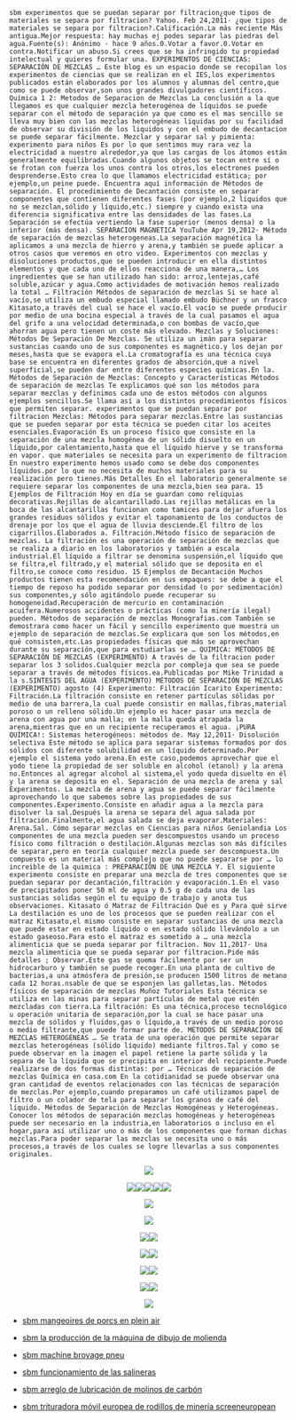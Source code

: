 
```
sbm experimentos que se puedan separar por filtracion¿que tipos de materiales se separa por filtracion? Yahoo. Feb 24,2011· ¿que tipos de materiales se separa por filtracion?.Calificación.La más reciente Más antigua.Mejor respuesta: hay muchas ej podes separar las piedras del agua.Fuente(s): Anónimo · hace 9 años.0.Votar a favor.0.Votar en contra.Notificar un abuso.Si crees que se ha infringido tu propiedad intelectual y quieres formular una. EXPERIMENTOS DE CIENCIAS: SEPARACIÓN DE MEZCLAS … Este blog es un espacio donde se recopilan los experimentos de ciencias que se realizan en el IES,los experimentos publicados están elaborados por los alumnos y alumnas del centro,que como se puede observar,son unos grandes divulgadores científicos. Química 1 2: Metodos de Separacion de Mezclas La conclusión a la que llegamos es que cualquier mezcla heterogénea de líquidos se puede separar con el método de separación ya que como es el mas sencillo se lleva muy bien con las mezclas heterogéneas liquidas por su facilidad de observar su división de los liquidos y con el embudo de decantacion se puede separar fácilmente. Mezclar y separar sal y pimienta: experimento para niños Es por lo que sentimos muy rara vez la electricidad a nuestro alrededor,ya que las cargas de los átomos están generalmente equilibradas.Cuando algunos objetos se tocan entre sí o se frotan con fuerza los unos contra los otros,los electrones pueden desprenderse.Esto crea lo que llamamos electricidad estática; por ejemplo,un peine puede. Encuentra aquí información de Métodos de separación. El procedimiento de Decantación consiste en separar componentes que contienen diferentes fases (por ejemplo,2 líquidos que no se mezclan,sólido y líquido,etc.) siempre y cuando exista una diferencia significativa entre las densidades de las fases.La Separación se efectúa vertiendo la fase superior (menos densa) o la inferior (más densa). SEPARACION MAGNETICA YouTube Apr 19,2012· Método de separación de mezclas heterogeneas.La separación magnética la aplicamos a una mezcla de hierro y arena,y también se puede aplicar a otros casos que veremos en otro video. Experimentos con mezclas y disoluciones productos,que se pueden introducir en ella distintos elementos y que cada uno de ellos reacciona de una manera,… Los ingredientes que se han utilizado han sido: arroz,lentejas,café soluble,azúcar y agua.Como actividades de motivación hemos realizado la total … Filtración Métodos de separación de mezclas Si se hace al vacío,se utiliza un embudo especial llamado embudo Büchner y un frasco Kitasato,a través del cual se hace el vacío.El vacío se puede producir por medio de una bocina especial a través de la cual pasamos el agua del grifo a una velocidad determinada,o con bombas de vacío,que ahorran agua pero tienen un coste más elevado. Mezclas y Soluciones: Métodos De Separación De Mezclas. Se utiliza un imán para separar sustancias cuando uno de sus componentes es magnético.y los dejan por meses,hasta que se evapora el.La cromatografía es una técnica cuya base se encuentra en diferentes grados de absorción,que a nivel superficial,se pueden dar entre diferentes especies químicas.En la. Métodos de Separación de Mezclas: Concepto y Características Métodos de separación de mezclas Te explicamos qué son los métodos para separar mezclas y definimos cada uno de estos métodos con algunos ejemplos sencillos.Se llama así a los distintos procedimientos físicos que permiten separar. experimentos que se puedan separar por filtracion Mezclas: Métodos para separar mezclas.Entre las sustancias que se pueden separar por esta técnica se pueden citar los aceites esenciales.Evaporación Es un proceso físico que consiste en la separación de una mezcla homogénea de un sólido disuelto en un líquido,por calentamiento,hasta que el líquido hierve y se transforma en vapor. que materiales se necesita para un experimento de filtracion En nuestro experimento hemos usado como se debe dos componentes líquidos.por lo que no necesita de muchos materiales para su realización pero tienes.Más Detalles En el laboratorio generalmente se requiere separar los componentes de una mezcla,bien sea para. 15 Ejemplos de Filtración Hoy en día se guardan como reliquias decorativas.Rejillas de alcantarillado.Las rejillas metálicas en la boca de las alcantarillas funcionan como tamices para dejar afuera los grandes residuos sólidos y evitar el taponamiento de los conductos de drenaje por los que el agua de lluvia desciende.El filtro de los cigarrillos.Elaborados a. Filtración.Método físico de separación de mezclas. La filtración es una operación de separación de mezclas que se realiza a diario en los laboratorios y también a escala industrial.El líquido a filtrar se denomina suspensión,el líquido que se filtra,el filtrado,y el material sólido que se deposita en el filtro,se conoce como residuo. 15 Ejemplos de Decantación Muchos productos tienen esta recomendación en sus empaques: se debe a que el tiempo de reposo ha podido separar por densidad (o por sedimentación) sus componentes,y sólo agitándolo puede recuperar su homogeneidad.Recuperación de mercurio en contaminación acuífera.Numerosos accidentes o prácticas (como la minería ilegal) pueden. Métodos de separación de mezclas Monografias.com También se demostrara como hacer un fácil y sencillo experimento que muestra un ejemplo de separación de mezclas.Se explicara que son los métodos,en qué consisten,etc.Las propiedades físicas que más se aprovechan durante su separación,que para estudiarlas se … QUIMICA: MÉTODOS DE SEPARACIÓN DE MEZCLAS (EXPERIMENTO) A través de la filtracion poder separar los 3 solidos.Cualquier mezcla por compleja que sea se puede separar a través de métodos físicos.ea.Publicadas por Mike Trinidad a la s.SINTESIS DEL AGUA (EXPERIMENTO) MÉTODOS DE SEPARACIÓN DE MEZCLAS (EXPERIMENTO) agosto (4) Experimento: Filtración Icarito Experimento: Filtración.La filtración consiste en retener partículas sólidas por medio de una barrera,la cual puede consistir en mallas,fibras,material poroso o un relleno sólido.Un ejemplo es hacer pasar una mezcla de arena con agua por una malla; en la malla queda atrapada la arena,mientras que en un recipiente recuperamos el agua. ¡PURA QUÍMICA!: Sistemas heterogéneos: métodos de. May 12,2011· Disolución selectiva Este método se aplica para separar sistemas formados por dos sólidos con diferente solubilidad en un líquido determinado.Por ejemplo el sistema yodo arena.En este caso,podemos aprovechar que el yodo tiene la propiedad de ser soluble en alcohol (etanol) y la arena no.Entonces al agregar alcohol al sistema,el yodo queda disuelto en él y la arena se deposita en el. Separación de una mezcla de arena y sal Experimentos. La mezcla de arena y agua se puede separar fácilmente aprovechando lo que sabemos sobre las propiedades de sus componentes.Experimento.Consiste en añadir agua a la mezcla para disolver la sal.Después la arena se separa del agua salada por filtración.Finalmente,el agua salada se deja evaporar.Materiales: Arena.Sal. Cómo separar mezclas en Ciencias para niños Geniolandia Los componentes de una mezcla pueden ser descompuestos usando un proceso físico como filtración o destilación.Algunas mezclas son más difíciles de separar,pero en teoría cualquier mezcla puede ser descompuesta.Un compuesto es un material más complejo que no puede separarse por … lo increible de la quimica : PREPARACIÓN DE UNA MEZCLA Y. El siguiente experimento consiste en preparar una mezcla de tres componentes que se puedan separar por decantación,filtración y evaporación.1.En el vaso de precipitados poner 50 ml de agua y 0.5 g de cada una de las sustancias solidas según el tu equipo de trabajo y anota tus observaciones. Kitasato ó Matraz de Filtración Qué es y Para qué sirve La destilación es uno de los procesos que se pueden realizar con el matraz Kitasato,el mismo consiste en separar sustancias de una mezcla que puede estar en estado líquido o en estado sólido llevándolo a un estado gaseoso.Para esto el matraz es sometido a … una mezcla alimenticia que se pueda separar por filtracion. Nov 11,2017· Una mezcla alimenticia que se pueda separar por filtracion.Pide más detalles ; Observar.Este gas se quema fácilmente por ser un hidrocarburo y también se puede recoger.En una planta de cultivo de bacterias,a una atmósfera de presión,se producen 1500 litros de metano cada 12 horas.nsable de que se esponjen las galletas,las. Métodos físicos de separación de mezclas Muñoz Tutoriales Esta técnica se utiliza en las minas para separar partículas de metal que estén mezcladas con tierra.La filtración: Es una técnica,proceso tecnológico u operación unitaria de separación,por la cual se hace pasar una mezcla de sólidos y fluidos,gas o líquido,a través de un medio poroso o medio filtrante,que puede formar parte de. MÉTODOS DE SEPARACIÓN DE MEZCLAS HETEROGÉNEAS … Se trata de una operación que permite separar mezclas heterogéneas (sólido líquido) mediante filtros.Tal y como se puede observar en la imagen el papel retiene la parte sólida y la separa de la líquida que se precipita en interior del recipiente.Puede realizarse de dos formas distintas: por … Técnicas de separación de mezclas Química en casa.com En la cotidianidad se puede observar una gran cantidad de eventos relacionados con las técnicas de separación de mezclas.Por ejemplo,cuando preparamos un café utilizamos papel de filtro o un colador de tela para separar los granos de café del líquido. Métodos de Separación de Mezclas Homogéneas y Heterogéneas. Conocer los métodos de separación mezclas homogéneas y heterogéneas puede ser necesario en la industria,en laboratorios o incluso en el hogar,para así utilizar uno o más de los componentes que forman dichas mezclas.Para poder separar las mezclas se necesita uno o más procesos,a través de los cuales se logre llevarlas a sus componentes originales. 
```

<div align="center">

<a href="https://es-crusher.shibang-china.com/github&k=sbm+experimentos+que+se+puedan+separar+por+filtracion"><img src="https://static.shibang-china.com/es/crusher/logo.jpg"></a>

<a href="https://es-crusher.shibang-china.com/github&k=sbm+experimentos+que+se+puedan+separar+por+filtracion"><img src="https://static.shibang-china.com/es/crusher/index.jpg"></a><a href="https://es-crusher.shibang-china.com/material.htmlgithub&k=sbm+experimentos+que+se+puedan+separar+por+filtracion"><img src="https://static.shibang-china.com/es/crusher/material.jpg"></a><a href="https://es-crusher.shibang-china.com/application.htmlgithub&k=sbm+experimentos+que+se+puedan+separar+por+filtracion"><img src="https://static.shibang-china.com/es/crusher/application.jpg"></a><a href="https://es-crusher.shibang-china.com/aboutus.htmlgithub&k=sbm+experimentos+que+se+puedan+separar+por+filtracion"><img src="https://static.shibang-china.com/es/crusher/aboutus.jpg"></a><a href="https://es-crusher.shibang-china.com/contact.htmlgithub&k=sbm+experimentos+que+se+puedan+separar+por+filtracion"><img src="https://static.shibang-china.com/es/crusher/contact.jpg"></a>

<a href="https://es-crusher.shibang-china.com/github&k=sbm+experimentos+que+se+puedan+separar+por+filtracion"><img src="https://static.shibang-china.com/es/crusher/banner.jpg"></a>

<a href="https://swt.shibang-china.com/github&k=sbm+experimentos+que+se+puedan+separar+por+filtracion"><img src="https://static.shibang-china.com/es/crusher/text.jpg"></a>

<a href="https://swt.shibang-china.com/github&k=sbm+experimentos+que+se+puedan+separar+por+filtracion"><img src="https://static.shibang-china.com/es/crusher/chat.jpg"></a><a href="https://es-crusher.shibang-china.com/contact.htmlgithub&k=sbm+experimentos+que+se+puedan+separar+por+filtracion"><img src="https://static.shibang-china.com/es/crusher/message.jpg"></a>

<a href="https://es-crusher.shibang-china.com/products/pe.htmlgithub&k=sbm+experimentos+que+se+puedan+separar+por+filtracion"><img src="https://static.shibang-china.com/es/crusher/pe.jpg"></a><a href="https://es-crusher.shibang-china.com/products/pf.htmlgithub&k=sbm+experimentos+que+se+puedan+separar+por+filtracion"><img src="https://static.shibang-china.com/es/crusher/pf.jpg"></a>

<a href="https://es-crusher.shibang-china.com/products/hpt.htmlgithub&k=sbm+experimentos+que+se+puedan+separar+por+filtracion"><img src="https://static.shibang-china.com/es/crusher/hpt.jpg"></a><a href="https://es-crusher.shibang-china.com/products/vsi.htmlgithub&k=sbm+experimentos+que+se+puedan+separar+por+filtracion"><img src="https://static.shibang-china.com/es/crusher/vsi.jpg"></a>

<a href="https://es-crusher.shibang-china.com/products/klv.htmlgithub&k=sbm+experimentos+que+se+puedan+separar+por+filtracion"><img src="https://static.shibang-china.com/es/crusher/klv.jpg"></a><a href="https://es-crusher.shibang-china.com/products/portable.htmlgithub&k=sbm+experimentos+que+se+puedan+separar+por+filtracion"><img src="https://static.shibang-china.com/es/crusher/portable.jpg"></a>

<a href="https://swt.shibang-china.com/github&k=sbm+experimentos+que+se+puedan+separar+por+filtracion"><img src="https://static.shibang-china.com/es/crusher/case.jpg"></a>

</div>


* [sbm mangeoires de porcs en plein air](sbm%20mangeoires%20de%20porcs%20en%20plein%20air.md)

* [sbm la producción de la máquina de dibujo de molienda](sbm%20la%20producci%C3%B3n%20de%20la%20m%C3%A1quina%20de%20dibujo%20de%20molienda.md)

* [sbm machine broyage pneu](sbm%20machine%20broyage%20pneu.md)

* [sbm funcionamiento de las salineras](sbm%20funcionamiento%20de%20las%20salineras.md)

* [sbm arreglo de lubricación de molinos de carbón](sbm%20arreglo%20de%20lubricaci%C3%B3n%20de%20molinos%20de%20carb%C3%B3n.md)

* [sbm trituradora móvil europea de rodillos de minería screeneuropean](sbm%20trituradora%20m%C3%B3vil%20europea%20de%20rodillos%20de%20miner%C3%ADa%20screeneuropean.md)